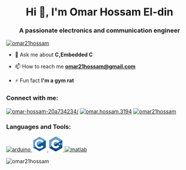 <h1 align="center">Hi 👋, I'm Omar Hossam El-din</h1>
<h3 align="center">A passionate electronics and communication engineer</h3>


<p align="left"> <a href="https://github.com/ryo-ma/github-profile-trophy"><img src="https://github-profile-trophy.vercel.app/?username=omar21hossam" alt="omar21hossam" /></a> </p>

- 💬 Ask me about **C,Embedded C**

- 📫 How to reach me **omar21hossam@gmail.com**

- ⚡ Fun fact **I'm a gym rat**

<h3 align="left">Connect with me:</h3>
<p align="left">
<a href="https://linkedin.com/in/omar-hossam-20a734234/" target="blank"><img align="center" src="https://raw.githubusercontent.com/rahuldkjain/github-profile-readme-generator/master/src/images/icons/Social/linked-in-alt.svg" alt="omar-hossam-20a734234/" height="30" width="40" /></a>
<a href="https://fb.com/omar.hossam.3194" target="blank"><img align="center" src="https://raw.githubusercontent.com/rahuldkjain/github-profile-readme-generator/master/src/images/icons/Social/facebook.svg" alt="omar.hossam.3194" height="30" width="40" /></a>
<a href="https://instagram.com/omar21hossam" target="blank"><img align="center" src="https://raw.githubusercontent.com/rahuldkjain/github-profile-readme-generator/master/src/images/icons/Social/instagram.svg" alt="omar21hossam" height="30" width="40" /></a>
</p>

<h3 align="left">Languages and Tools:</h3>
<p align="left"> <a href="https://www.arduino.cc/" target="_blank" rel="noreferrer"> <img src="https://cdn.worldvectorlogo.com/logos/arduino-1.svg" alt="arduino" width="40" height="40"/> </a> <a href="https://www.cprogramming.com/" target="_blank" rel="noreferrer"> <img src="https://raw.githubusercontent.com/devicons/devicon/master/icons/c/c-original.svg" alt="c" width="40" height="40"/> </a> <a href="https://www.w3schools.com/cpp/" target="_blank" rel="noreferrer"> <img src="https://raw.githubusercontent.com/devicons/devicon/master/icons/cplusplus/cplusplus-original.svg" alt="cplusplus" width="40" height="40"/> </a> <a href="https://www.mathworks.com/" target="_blank" rel="noreferrer"> <img src="https://upload.wikimedia.org/wikipedia/commons/2/21/Matlab_Logo.png" alt="matlab" width="40" height="40"/> </a> </p>

<p><img align="center" src="https://github-readme-stats.vercel.app/api/top-langs?username=omar21hossam&show_icons=true&locale=en&layout=compact" alt="omar21hossam" /></p>

